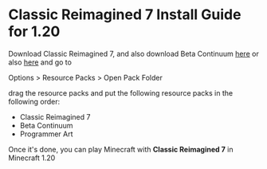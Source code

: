 # Classic Reimagined 7 Install Guide for 1.20

Download Classic Reimagined 7, and also download Beta Continuum [here](https://www.planetminecraft.com/texture-pack/beta-continuum) or also [here](https://github.com/shmoobalizer/Beta_Continuum/releases) and go to

Options > Resource Packs > Open Pack Folder

drag the resource packs and put the following resource packs in the following order:

- Classic Reimagined 7
- Beta Continuum
- Programmer Art

Once it's done, you can play Minecraft with **Classic Reimagined 7** in Minecraft 1.20
